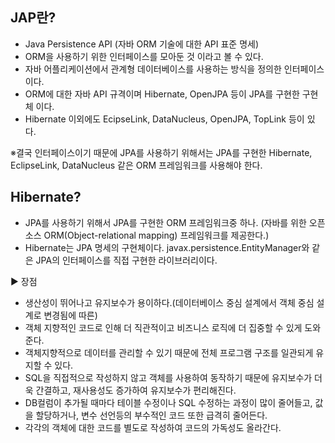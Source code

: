 ## JAP란?
 * Java Persistence API (자바 ORM 기술에 대한 API 표준 명세)
 * ORM을 사용하기 위한 인터페이스를 모아둔 것 이라고 볼 수 있다.
 * 자바 어플리케이션에서 관계형 데이터베이스를 사용하는 방식을 정의한 인터페이스이다.
 * ORM에 대한 자바 API 규격이며 Hibernate, OpenJPA 등이 JPA를 구현한 구현체 이다.
 * Hibernate 이외에도 EcipseLink, DataNucleus, OpenJPA, TopLink 등이 있다.
 
※결국 인터페이스이기 때문에 JPA를 사용하기 위해서는 JPA를 구현한 Hibernate, EclipseLink, DataNucleus 같은 ORM 프레임워크를 사용해야 한다.

## Hibernate?
 * JPA를 사용하기 위해서 JPA를 구현한 ORM 프레임워크중 하나.
   (자바를 위한 오픈소스 ORM(Object-relational mapping) 프레임워크를 제공한다.)
 * Hibernate는 JPA 명세의 구현체이다. javax.persistence.EntityManager와 같은 JPA의 인터페이스를 직접 구현한 라이브러리이다.

▶ 장점
 - 생산성이 뛰어나고 유지보수가 용이하다.(데이터베이스 중심 설계에서 객체 중심 설계로 변경됨에 따른)
 - 객체 지향적인 코드로 인해 더 직관적이고 비즈니스 로직에 더 집중할 수 있게 도와준다.
 - 객체지향적으로 데이터를 관리할 수 있기 때문에 전체 프로그램 구조를 일관되게 유지할 수 있다.
 - SQL을 직접적으로 작성하지 않고 객체를 사용하여 동작하기 때문에 유지보수가 더욱 간결하고, 재사용성도 증가하여 유지보수가 편리해진다.
 - DB컬럼이 추가될 때마다 테이블 수정이나 SQL 수정하는 과정이 많이 줄어들고, 값을 할당하거나, 변수 선언등의 부수적인 코드 또한 급격히 줄어든다.
 - 각각의 객체에 대한 코드를 별도로 작성하여 코드의 가독성도 올라간다.
